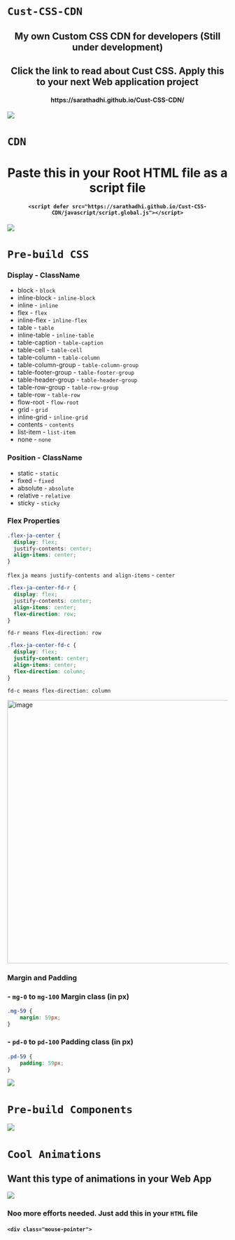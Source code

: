 # `Cust-CSS-CDN`

<div align="center">
    <h2>My own Custom CSS CDN for developers (Still under development)</h2>
    <h2>Click the link to read about Cust CSS. Apply this to your next Web application project</h2>
    <h4>https://sarathadhi.github.io/Cust-CSS-CDN/</h4>
</div>

![](https://user-images.githubusercontent.com/73097560/115834477-dbab4500-a447-11eb-908a-139a6edaec5c.gif)

# `CDN`

<div align="center">
    <h1>Paste this in your Root HTML file as a script file</h1>
</div>


<div align="center">
    
#### `<script defer src="https://sarathadhi.github.io/Cust-CSS-CDN/javascript/script.global.js"></script>`

</div>

![](https://user-images.githubusercontent.com/73097560/115834477-dbab4500-a447-11eb-908a-139a6edaec5c.gif)

# `Pre-build CSS`


<h3 align='left'>Display - ClassName</h3>

- block            -     `block`
- inline-block      -    `inline-block`
- inline            -    `inline`
- flex              -    `flex`
- inline-flex       -    `inline-flex`
- table             -    `table`
- inline-table      -    `inline-table`
- table-caption     -    `table-caption`
- table-cell        -    `table-cell`
- table-column      -    `table-column`
- table-column-group  -  `table-column-group`
- table-footer-group  -  `table-footer-group`
- table-header-group  -  `table-header-group`
- table-row-group     -  `table-row-group`
- table-row           -  `table-row`
- flow-root           -  `flow-root`
- grid                -  `grid`
- inline-grid         -  `inline-grid`
- contents            -  `contents`
- list-item           -  `list-item`
- none                -  `none`

<h3 align='left'>Position - ClassName</h3>

- static - `static`
- fixed - `fixed`
- absolute - `absolute`
- relative - `relative`
- sticky - `sticky`

<h3 align='left'>Flex Properties</h3>

```css
.flex-ja-center {
  display: flex;
  justify-contents: center;
  align-items: center;
}
```
`flex`
`ja means justify-contents and align-items` - `center`


```css
.flex-ja-center-fd-r {
  display: flex;
  justify-contents: center;
  align-items: center;
  flex-direction: row;
}
```

`fd-r means flex-direction: row`

```css
.flex-ja-center-fd-c {
  display: flex;
  justify-content: center;
  align-items: center;
  flex-direction: column; 
}
```
`fd-c means flex-direction: column`

<img width="600" alt="image" src="https://user-images.githubusercontent.com/91727830/166961649-17d17c9b-4d1e-4c97-a442-b05132c5c307.png">

<h3 align='left'>Margin and Padding</h3>

### - `mg-0` to `mg-100`  Margin class (in px)
```css
.mg-59 {
    margin: 59px;
}
```

### - `pd-0` to `pd-100`  Padding class (in px)
```css
.pd-59 {
    padding: 59px;
}
```


![](https://user-images.githubusercontent.com/73097560/115834477-dbab4500-a447-11eb-908a-139a6edaec5c.gif)

# `Pre-build Components`

![](https://user-images.githubusercontent.com/73097560/115834477-dbab4500-a447-11eb-908a-139a6edaec5c.gif)

# `Cool Animations`

<h2 align='left'>Want this type of animations in your Web App</h2>
    
<img src='https://user-images.githubusercontent.com/91727830/166947669-5e82da30-0102-463a-aa8a-16062ae62d8a.gif' />

<br>

### Noo more efforts needed. Just add this in your `HTML` file
#### `<div class="mouse-pointer">`
